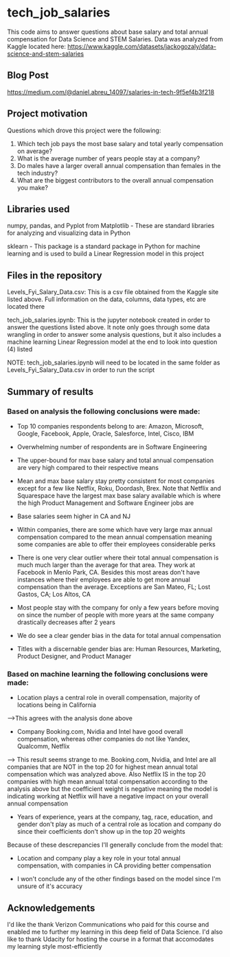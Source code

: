 # tech_job_salaries
This code aims to answer questions about base salary and total annual compensation for Data Science and STEM Salaries.  Data was analyzed from Kaggle located here: https://www.kaggle.com/datasets/jackogozaly/data-science-and-stem-salaries

## Blog Post
https://medium.com/@daniel.abreu_14097/salaries-in-tech-9f5ef4b3f218

## Project motivation
Questions which drove this project were the following:
1) Which tech job pays the most base salary and total yearly compensation on average?
2) What is the average number of years people stay at a company?
3) Do males have a larger overall annual compensation than females in the tech industry?
4) What are the biggest contributors to the overall annual compensation you make?

## Libraries used
numpy, pandas, and Pyplot from Matplotlib - These are standard libraries for analyzing and visualizing data in Python

sklearn - This package is a standard package in Python for machine learning and is used to build a Linear Regression model in this project

## Files in the repository
Levels_Fyi_Salary_Data.csv: This is a csv file obtained from the Kaggle site listed above.  Full information on the data, columns, data types, etc are located there

tech_job_salaries.ipynb: This is the jupyter notebook created in order to answer the questions listed above.  It note only goes through some data wrangling in order to answer some analysis questions, but it also includes a machine learning Linear Regression model at the end to look into question (4) listed

NOTE: tech_job_salaries.ipynb will need to be located in the same folder as Levels_Fyi_Salary_Data.csv in order to run the script

## Summary of results
### Based on analysis the following conclusions were made:
- Top 10 companies respondents belong to are: Amazon, Microsoft, Google, Facebook, Apple, Oracle, Salesforce, Intel, Cisco, IBM

- Overwhelming number of respondents are in Software Engineering

- The upper-bound for max base salary and total annual compensation are very high compared to their respective means

- Mean and max base salary stay pretty consistent for most companies except for a few like Netflix, Roku, Doordash, Brex.  Note that Netflix and Squarespace have the largest max base salary available which is where the high Product Management and Software Engineer jobs are

- Base salaries seem higher in CA and NJ

- Within companies, there are some which have very large max annual compensation compared to the mean annual compensation meaning some companies are able to offer their employees considerable perks 

- There is one very clear outlier where their total annual compensation is much much larger than the average for that area.  They work at Facebook in Menlo Park, CA.  Besides this most areas don't have instances where their employees are able to get more annual compensation than the average.  Exceptions are San Mateo, FL; Lost Gastos, CA; Los Altos, CA 

- Most people stay with the company for only a few years before moving on since the number of people with more years at the same company drastically decreases after 2 years

- We do see a clear gender bias in the data for total annual compensation

- Titles with a discernable gender bias are: Human Resources, Marketing, Product Designer, and Product Manager


### Based on machine learning the following conclusions were made:

- Location plays a central role in overall compensation, majority of locations being in California

-->This agrees with the analysis done above

- Company Booking.com, Nvidia and Intel have good overall compensation, whereas other companies do not like Yandex, Qualcomm, Netflix

--> This result seems strange to me.  Booking.com, Nvidia, and Intel are all companies that are NOT in the top 20 for highest mean annual total compensation which was analyzed above.  Also Netflix IS in the top 20 companies with high mean annual total compensation according to the analysis above but the coefficient weight is negative meaning the model is indicating working at Netflix will have a negative impact on your overall annual compensation

- Years of experience, years at the company, tag, race, education, and gender don't play as much of a central role as location and company do since their coefficients don't show up in the top 20 weights

Because of these descrepancies I'll generally conclude from the model that:

- Location and company play a key role in your total annual compensation, with companies in CA providing better compensation

- I won't conclude any of the other findings based on the model since I'm unsure of it's accuracy

## Acknowledgements
I'd like the thank Verizon Communications who paid for this course and enabled me to further my learning in this deep field of Data Science.  I'd also like to thank Udacity for hosting the course in a format that accomodates my learning style most-efficiently
